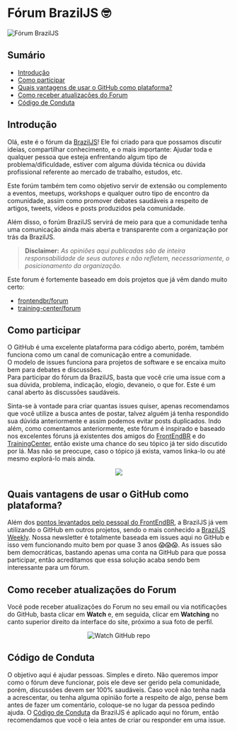 # Fórum BrazilJS 🤓

![Fórum BrazilJS](braziljs-forum.jpg)

## Sumário

* [Introdução](#introdução)
* [Como participar](#como-participar)
* [Quais vantagens de usar o GitHub como plataforma?](#quais-vantagens-de-usar-o-github-como-plataforma)
* [Como receber atualizações do Forum](#como-receber-atualiza%C3%A7%C3%B5es-do-forum)
* [Código de Conduta](#código-de-conduta)

## Introdução

Olá, este é o fórum da [BrazilJS](https://braziljs.org/)! Ele foi criado para que possamos discutir ideias, compartilhar conhecimento, e o mais importante: Ajudar toda e qualquer pessoa que esteja enfrentando algum tipo de problema/dificuldade, estiver com alguma dúvida técnica ou dúvida profissional referente ao mercado de trabalho, estudos, etc.

Este forúm também tem como objetivo servir de extensão ou complemento a eventos, meetups, workshops e qualquer outro tipo de encontro da comunidade, assim como promover debates saudáveis a respeito de artigos, tweets, vídeos e posts produzidos pela comunidade.

Além disso, o forúm BrazilJS servirá de meio para que a comunidade tenha uma comunicação ainda mais aberta e transparente com a organização por trás da BrazilJS.

> **Disclaimer:** _As opiniões aqui publicadas são de inteira responsabilidade de seus autores e não refletem, necessariamente, o posicionamento da organização._
 
Este forum é fortemente baseado em dois projetos que já vêm dando muito certo: 
- [frontendbr/forum](https://github.com/frontendbr/forum)
- [training-center/forum](https://github.com/training-center/forum)

## Como participar

O GitHub é uma excelente plataforma para código aberto, porém, também funciona como um canal de comunicação entre a comunidade.  
O modelo de issues funciona para projetos de software e se encaixa muito bem para debates e discussões.  
Para participar do fórum da BrazilJS, basta que você crie uma issue com a sua dúvida, problema, indicação, elogio, devaneio, o que for. Este é um canal aberto às discussões saudáveis.

Sinta-se à vontade para criar quantas issues quiser, apenas recomendamos que você utilize a busca antes de postar, talvez alguém já tenha respondido sua dúvida anteriormente e assim podemos evitar posts duplicados.
Indo além, como comentamos anteriormente, este fórum é inspirado e baseado nos excelentes fóruns já existentes dos amigos do [FrontEndBR](https://github.com/frontendbr) e do [TrainingCenter](training-center), então existe uma chance do seu tópico já ter sido discutido por lá.
Mas não se preocupe, caso o tópico já exista, vamos linka-lo ou até mesmo explorá-lo mais ainda.

<p align="center">
  <a href="https://github.com/braziljs/forum/issues"><img src="btn.png?raw=true"></a>
</p>

## Quais vantagens de usar o GitHub como plataforma?

Além dos [pontos levantados pelo pessoal do FrontEndBR](https://github.com/frontendbr/forum#vantagens-do-github), a BrazilJS já vem utilizando o GitHub em outros projetos, sendo o mais conhecido a [BrazilJS Weekly](https://github.com/braziljs/weekly).
Nossa newsletter é totalmente baseada em issues aqui no GitHub e isso vem funcionando muito bem por quase 3 anos 😱😱😱.
As issues são bem democráticas, bastando apenas uma conta na GitHub para que possa participar, então acreditamos que essa solução acaba sendo bem interessante para um fórum.

## Como receber atualizações do Forum

Você pode receber atualizações do Forum no seu email ou via notificações do GitHub, basta clicar em **Watch** e, em seguida, clicar em **Watching** no canto superior direito da interface do site, próximo a sua foto de perfil.

<p align="center">
  <img src="http://s31.postimg.org/nt5f6bbff/watch_github_forum.png" alt="Watch GitHub repo"/>
</p>

## Código de Conduta

O objetivo aqui é ajudar pessoas. Simples e direto.
Não queremos impor como o fórum deve funcionar, pois ele deve ser gerido pela comunidade, porém, discussões devem ser 100% saudáveis.
Caso você não tenha nada a acrescentar, ou tenha alguma opinião forte a respeito de algo, pense bem antes de fazer um comentário, coloque-se no lugar da pessoa pedindo ajuda.
O [Código de Conduta](https://braziljs.org/coc/) da BrazilJS é aplicado aqui no fórum, então recomendamos que você o leia antes de criar ou responder em uma issue.
